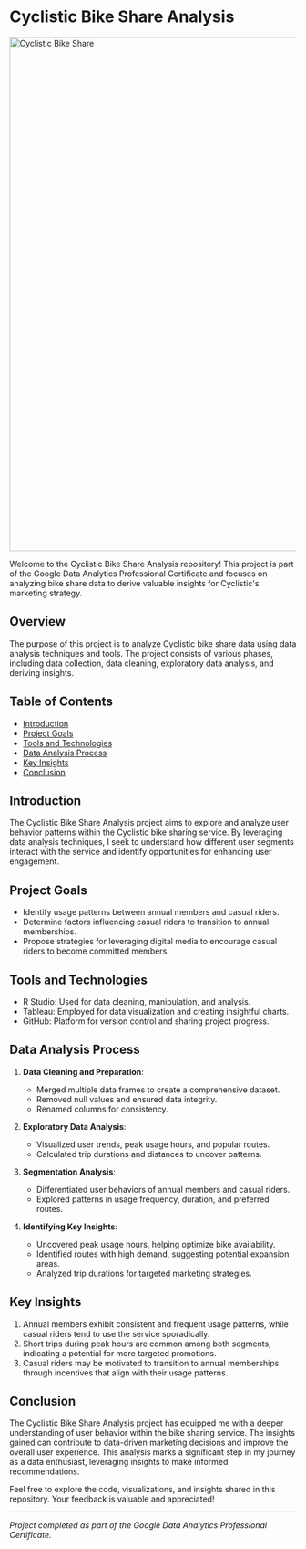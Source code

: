 # Cyclistic Bike Share Analysis 
<img src="https://github.com/SefiatAdedeji/Cyclistic_bike_analysis/assets/93763604/45829d32-bd84-485f-bd17-66b3286376a7" alt="Cyclistic Bike Share" width="900">

Welcome to the Cyclistic Bike Share Analysis repository! This project is part of the Google Data Analytics Professional Certificate and focuses on analyzing bike share data to derive valuable insights for Cyclistic's marketing strategy.

## Overview

The purpose of this project is to analyze Cyclistic bike share data using data analysis techniques and tools. The project consists of various phases, including data collection, data cleaning, exploratory data analysis, and deriving insights.

## Table of Contents
- [Introduction](#introduction)
- [Project Goals](#project-goals)
- [Tools and Technologies](#tools-and-technologies)
- [Data Analysis Process](#data-analysis-process)
- [Key Insights](#key-insights)
- [Conclusion](#conclusion)
## Introduction
The Cyclistic Bike Share Analysis project aims to explore and analyze user behavior patterns within the Cyclistic bike sharing service. By leveraging data analysis techniques, I seek to understand how different user segments interact with the service and identify opportunities for enhancing user engagement.

## Project Goals
- Identify usage patterns between annual members and casual riders.
- Determine factors influencing casual riders to transition to annual memberships.
- Propose strategies for leveraging digital media to encourage casual riders to become committed members.

## Tools and Technologies
- R Studio: Used for data cleaning, manipulation, and analysis.
- Tableau: Employed for data visualization and creating insightful charts.
- GitHub: Platform for version control and sharing project progress.

## Data Analysis Process
1. **Data Cleaning and Preparation**:
   - Merged multiple data frames to create a comprehensive dataset.
   - Removed null values and ensured data integrity.
   - Renamed columns for consistency.

2. **Exploratory Data Analysis**:
   - Visualized user trends, peak usage hours, and popular routes.
   - Calculated trip durations and distances to uncover patterns.

3. **Segmentation Analysis**:
   - Differentiated user behaviors of annual members and casual riders.
   - Explored patterns in usage frequency, duration, and preferred routes.

4. **Identifying Key Insights**:
   - Uncovered peak usage hours, helping optimize bike availability.
   - Identified routes with high demand, suggesting potential expansion areas.
   - Analyzed trip durations for targeted marketing strategies.

## Key Insights
1. Annual members exhibit consistent and frequent usage patterns, while casual riders tend to use the service sporadically.
2. Short trips during peak hours are common among both segments, indicating a potential for more targeted promotions.
3. Casual riders may be motivated to transition to annual memberships through incentives that align with their usage patterns.

## Conclusion
The Cyclistic Bike Share Analysis project has equipped me with a deeper understanding of user behavior within the bike sharing service. The insights gained can contribute to data-driven marketing decisions and improve the overall user experience. This analysis marks a significant step in my journey as a data enthusiast, leveraging insights to make informed recommendations.

Feel free to explore the code, visualizations, and insights shared in this repository. Your feedback is valuable and appreciated!

---
*Project completed as part of the Google Data Analytics Professional Certificate.*







